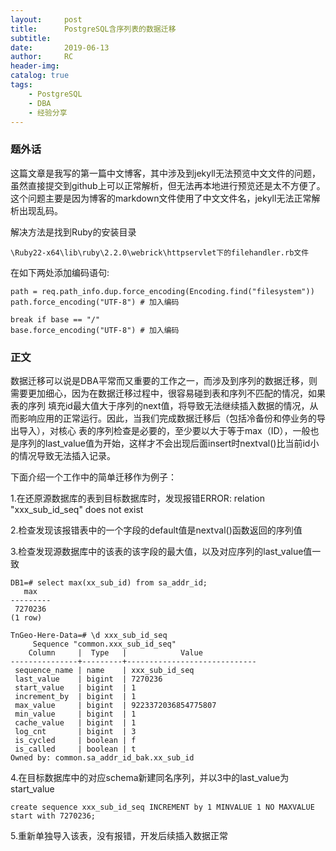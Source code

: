 ```yaml
---
layout:     post
title:      PostgreSQL含序列表的数据迁移
subtitle:  	
date:       2019-06-13
author:     RC
header-img: 
catalog: true
tags:
    - PostgreSQL
    - DBA 
    - 经验分享
---
```


### 题外话
这篇文章是我写的第一篇中文博客，其中涉及到jekyll无法预览中文文件的问题，虽然直接提交到github上可以正常解析，但无法再本地进行预览还是太不方便了。
这个问题主要是因为博客的markdown文件使用了中文文件名，jekyll无法正常解析出现乱码。

解决方法是找到Ruby的安装目录
```
\Ruby22-x64\lib\ruby\2.2.0\webrick\httpservlet下的filehandler.rb文件
```
在如下两处添加编码语句:

```
path = req.path_info.dup.force_encoding(Encoding.find("filesystem"))
path.force_encoding("UTF-8") # 加入编码
```
```
break if base == "/"
base.force_encoding("UTF-8") # 加入编码
```
### 正文
数据迁移可以说是DBA平常而又重要的工作之一，而涉及到序列的数据迁移，则需要更加细心，因为在数据迁移过程中，很容易碰到表和序列不匹配的情况，如果表的序列
填充id最大值大于序列的next值，将导致无法继续插入数据的情况，从而影响应用的正常运行。因此，当我们完成数据迁移后（包括冷备份和停业务的导出导入），对核心
表的序列检查是必要的，至少要以大于等于max（ID），一般也是序列的last_value值为开始，这样才不会出现后面insert时nextval()比当前id小的情况导致无法插入记录。

下面介绍一个工作中的简单迁移作为例子：

1.在还原源数据库的表到目标数据库时，发现报错ERROR: relation "xxx_sub_id_seq" does not exist

2.检查发现该报错表中的一个字段的default值是nextval()函数返回的序列值

3.检查发现源数据库中的该表的该字段的最大值，以及对应序列的last_value值一致
```
DB1=# select max(xx_sub_id) from sa_addr_id;
   max   
---------
 7270236
(1 row)

TnGeo-Here-Data=# \d xxx_sub_id_seq
     Sequence "common.xxx_sub_id_seq"
    Column     |  Type   |            Value            
---------------+---------+-----------------------------
 sequence_name | name    | xxx_sub_id_seq
 last_value    | bigint  | 7270236
 start_value   | bigint  | 1
 increment_by  | bigint  | 1
 max_value     | bigint  | 9223372036854775807
 min_value     | bigint  | 1
 cache_value   | bigint  | 1
 log_cnt       | bigint  | 3
 is_cycled     | boolean | f
 is_called     | boolean | t
Owned by: common.sa_addr_id_bak.xx_sub_id
```
4.在目标数据库中的对应schema新建同名序列，并以3中的last_value为start_value
```
create sequence xxx_sub_id_seq INCREMENT by 1 MINVALUE 1 NO MAXVALUE start with 7270236;
```

5.重新单独导入该表，没有报错，开发后续插入数据正常




